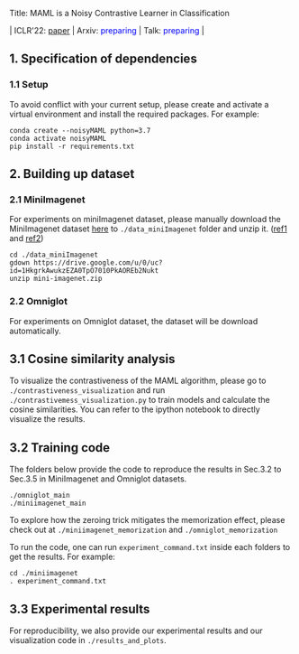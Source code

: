 Title: MAML is a Noisy Contrastive Learner in Classification

| ICLR'22: [paper](https://openreview.net/forum?id=LDAwu17QaJz) | Arxiv: <span style="color:blue">preparing</span> | Talk: <span style="color:blue">preparing</span> |

## 1. Specification of dependencies

### 1.1 Setup
To avoid conflict with your current setup, please create and activate a virtual environment and install the required packages. For example:
```
conda create --noisyMAML python=3.7
conda activate noisyMAML
pip install -r requirements.txt
```

## 2. Building up dataset

### 2.1 MiniImagenet
For experiments on miniImagenet dataset, please manually download the MiniImagenet dataset [here](https://drive.google.com/open?id=1HkgrkAwukzEZA0TpO7010PkAOREb2Nuk) to `./data_miniImagenet` folder and unzip it. ([ref1](https://github.com/dragen1860/MAML-Pytorch) and [ref2](https://github.com/dragen1860/LearningToCompare-Pytorch/issues/4))

```
cd ./data_miniImagenet
gdown https://drive.google.com/u/0/uc?id=1HkgrkAwukzEZA0TpO7010PkAOREb2Nukt
unzip mini-imagenet.zip
```

### 2.2 Omniglot
For experiments on Omniglot dataset, the dataset will be download automatically.

## 3.1 Cosine similarity analysis
To visualize the contrastiveness of the MAML algorithm, please go to ```./contrastiveness_visualization``` and run ```./contrastivemess_visualization.py``` to train models and calculate the cosine similarities. You can refer to the ipython notebook to directly visualize the results.

## 3.2 Training code
The folders below provide the code to reproduce the results in Sec.3.2 to Sec.3.5 in MiniImagenet and Omniglot datasets.
```
./omniglot_main
./miniimagenet_main
```

To explore how the zeroing trick mitigates the memorization effect, please check out at ```./miniimagenet_memorization``` and ```./omniglot_memorization```

To run the code, one can run ```experiment_command.txt``` inside each folders to get the results. For example:
```
cd ./miniimagenet
. experiment_command.txt
```

## 3.3 Experimental results
For reproducibility, we also provide our experimental results and our visualization code in ```./results_and_plots```.
